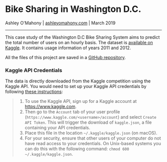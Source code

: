 # Bike Sharing in Washington D.C.

Ashley O'Mahony | [ashleyomahony.com](http://ashleyomahony.com) | March 2019  

***

This case study of the Washington D.C Bike Sharing System aims to predict the total number of users on an hourly basis. The dataset is [available on Kaggle](https://www.kaggle.com/marklvl/bike-sharing-dataset/home). It contains usage information of years 2011 and 2012.

All the files of this project are saved in a [GitHub repository](https://github.com/ashomah/Bike-Sharing-in-Washington-DC).

### Kaggle API Credentials
The data is directly downloaded from the Kaggle competition using the Kaggle API. You would need to set up your Kaggle API credentials by following [these instructions](https://github.com/Kaggle/kaggle-api):  
> 1. To use the Kaggle API, sign up for a Kaggle account at https://www.kaggle.com.  
> 2. Then go to the `Account` tab of your user profile (`https://www.kaggle.com/<username>/account`) and select `Create API Token`. This will trigger the download of `kaggle.json`, a file containing your API credentials.  
> 3. Place this file in the location `~/.kaggle/kaggle.json` (on macOS).  
> 4. For your security, ensure that other users of your computer do not have read access to your credentials. On Unix-based systems you can do this with the following command: `chmod 600 ~/.kaggle/kaggle.json`.  
